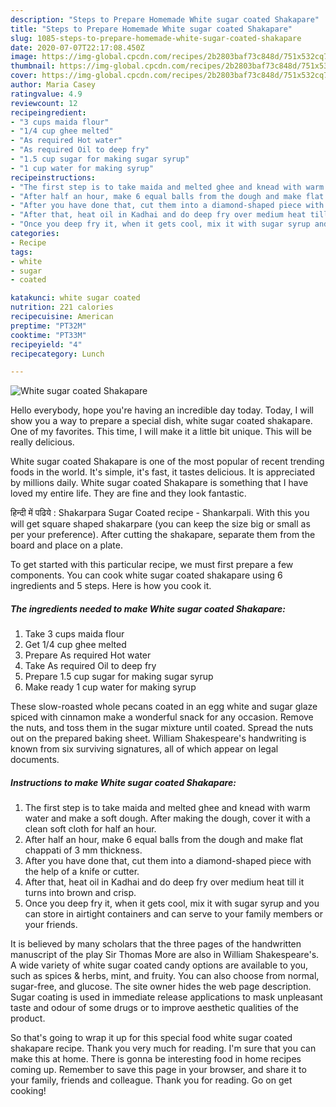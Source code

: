 ```yaml
---
description: "Steps to Prepare Homemade White sugar coated Shakapare"
title: "Steps to Prepare Homemade White sugar coated Shakapare"
slug: 1085-steps-to-prepare-homemade-white-sugar-coated-shakapare
date: 2020-07-07T22:17:08.450Z
image: https://img-global.cpcdn.com/recipes/2b2803baf73c848d/751x532cq70/white-sugar-coated-shakapare-recipe-main-photo.jpg
thumbnail: https://img-global.cpcdn.com/recipes/2b2803baf73c848d/751x532cq70/white-sugar-coated-shakapare-recipe-main-photo.jpg
cover: https://img-global.cpcdn.com/recipes/2b2803baf73c848d/751x532cq70/white-sugar-coated-shakapare-recipe-main-photo.jpg
author: Maria Casey
ratingvalue: 4.9
reviewcount: 12
recipeingredient:
- "3 cups maida flour"
- "1/4 cup ghee melted"
- "As required Hot water"
- "As required Oil to deep fry"
- "1.5 cup sugar for making sugar syrup"
- "1 cup water for making syrup"
recipeinstructions:
- "The first step is to take maida and melted ghee and knead with warm water and make a soft dough. After making the dough, cover it with a clean soft cloth for half an hour."
- "After half an hour, make 6 equal balls from the dough and make flat chappati of 3 mm thickness."
- "After you have done that, cut them into a diamond-shaped piece with the help of a knife or cutter."
- "After that, heat oil in Kadhai and do deep fry over medium heat till it turns into brown and crisp."
- "Once you deep fry it, when it gets cool, mix it with sugar syrup and you can store in airtight containers and can serve to your family members or your friends."
categories:
- Recipe
tags:
- white
- sugar
- coated

katakunci: white sugar coated 
nutrition: 221 calories
recipecuisine: American
preptime: "PT32M"
cooktime: "PT33M"
recipeyield: "4"
recipecategory: Lunch

---
```



![White sugar coated Shakapare](https://img-global.cpcdn.com/recipes/2b2803baf73c848d/751x532cq70/white-sugar-coated-shakapare-recipe-main-photo.jpg)

Hello everybody, hope you're having an incredible day today. Today, I will show you a way to prepare a special dish, white sugar coated shakapare. One of my favorites. This time, I will make it a little bit unique. This will be really delicious.

White sugar coated Shakapare is one of the most popular of recent trending foods in the world. It's simple, it's fast, it tastes delicious. It is appreciated by millions daily. White sugar coated Shakapare is something that I have loved my entire life. They are fine and they look fantastic.

हिन्दी में पढिये : Shakarpara Sugar Coated recipe - Shankarpali. With this you will get square shaped shakarpare (you can keep the size big or small as per your preference). After cutting the shakapare, separate them from the board and place on a plate.


To get started with this particular recipe, we must first prepare a few components. You can cook white sugar coated shakapare using 6 ingredients and 5 steps. Here is how you cook it.

<!--inarticleads1-->

##### The ingredients needed to make White sugar coated Shakapare:

1. Take 3 cups maida flour
1. Get 1/4 cup ghee melted
1. Prepare As required Hot water
1. Take As required Oil to deep fry
1. Prepare 1.5 cup sugar for making sugar syrup
1. Make ready 1 cup water for making syrup


These slow-roasted whole pecans coated in an egg white and sugar glaze spiced with cinnamon make a wonderful snack for any occasion. Remove the nuts, and toss them in the sugar mixture until coated. Spread the nuts out on the prepared baking sheet. William Shakespeare&#39;s handwriting is known from six surviving signatures, all of which appear on legal documents. 

<!--inarticleads2-->

##### Instructions to make White sugar coated Shakapare:

1. The first step is to take maida and melted ghee and knead with warm water and make a soft dough. After making the dough, cover it with a clean soft cloth for half an hour.
1. After half an hour, make 6 equal balls from the dough and make flat chappati of 3 mm thickness.
1. After you have done that, cut them into a diamond-shaped piece with the help of a knife or cutter.
1. After that, heat oil in Kadhai and do deep fry over medium heat till it turns into brown and crisp.
1. Once you deep fry it, when it gets cool, mix it with sugar syrup and you can store in airtight containers and can serve to your family members or your friends.


It is believed by many scholars that the three pages of the handwritten manuscript of the play Sir Thomas More are also in William Shakespeare&#39;s. A wide variety of white sugar coated candy options are available to you, such as spices &amp; herbs, mint, and fruity. You can also choose from normal, sugar-free, and glucose. The site owner hides the web page description. Sugar coating is used in immediate release applications to mask unpleasant taste and odour of some drugs or to improve aesthetic qualities of the product. 

So that's going to wrap it up for this special food white sugar coated shakapare recipe. Thank you very much for reading. I'm sure that you can make this at home. There is gonna be interesting food in home recipes coming up. Remember to save this page in your browser, and share it to your family, friends and colleague. Thank you for reading. Go on get cooking!
